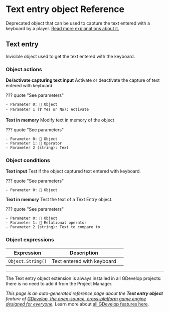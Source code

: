 # Text entry object Reference

Deprecated object that can be used to capture the text entered with a keyboard by a player. [Read more explanations about it.](/gdevelop5/objects/text_entry)



## Text entry 

Invisible object used to get the text entered with the keyboard. 

### Object actions

**De/activate capturing text input**
Activate or deactivate the capture of text entered with keyboard.

??? quote "See parameters"

    - Parameter 0: 👾 Object
    - Parameter 1 (❓ Yes or No): Activate

**Text in memory**
Modify text in memory of the object

??? quote "See parameters"

    - Parameter 0: 👾 Object
    - Parameter 1: 🟰 Operator
    - Parameter 2 (string): Text

### Object conditions

**Text input**
Test if the object captured text entered with keyboard.

??? quote "See parameters"

    - Parameter 0: 👾 Object

**Text in memory**
Test the text of a Text Entry object.

??? quote "See parameters"

    - Parameter 0: 👾 Object
    - Parameter 1: 🟰 Relational operator
    - Parameter 2 (string): Text to compare to

### Object expressions

| Expression | Description |  |
|-----|-----|-----|
| `Object.String()` | Text entered with keyboard ||



---

The Text entry object extension is always installed in all GDevelop projects: there is no need to add it from the Project Manager.

*This page is an auto-generated reference page about the **Text entry object** feature of [GDevelop, the open-source, cross-platform game engine designed for everyone](https://gdevelop.io/).* Learn more about [all GDevelop features here](/gdevelop5/all-features).